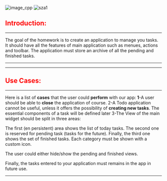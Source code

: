 
![image_cpp](https://user-images.githubusercontent.com/93833171/150655314-0049ae17-cbc4-4052-bb3b-8c975344d230.png) ![sza1](https://user-images.githubusercontent.com/93833171/150655351-38a8c1d4-69a0-4641-8385-dbe089cc2726.png)

## <span style="color:red">Introduction:</span>

* * *
The goal of the homework is to create an application to manage you tasks. It should have all the features of main application such as menues, actions and toolbar. The application must store an archive of all the pending and finished tasks.

* * *
* * *

## <span style="color:red">Use Cases:</span>

* * *
Here is a list of **cases** that the user could **perform** with our app:
**1**-A user should be able to **close** the application of course.
2-A Todo application cannot be useful, unless it offers the possibility of **creating new tasks**.
The essential components of a task will be defined later
3-The View of the main widget should be split in three areas:

The first (en persistent) area shows the list of today tasks.
The second one is reserved for pending task (tasks for the future).
Finally, the third one shows the set of finished tasks.
Each category must be shown with a custom icon.

The user could either hide/show the pending and finished views.

Finally, the tasks entered to your application must remains in the app in future use.
* * *
